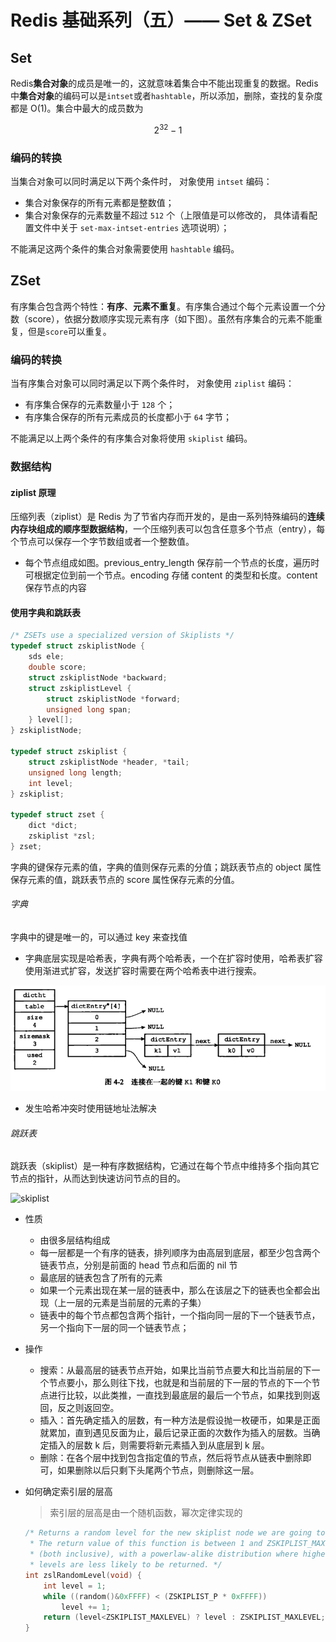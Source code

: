 # Redis 基础系列（五）—— Set & ZSet

## Set

Redis**集合对象**的成员是唯一的，这就意味着集合中不能出现重复的数据。Redis 中**集合对象**的编码可以是`intset`或者`hashtable`，所以添加，删除，查找的复杂度都是 O(1)。集合中最大的成员数为

$$
2^{32} − 1
$$

### 编码的转换

当集合对象可以同时满足以下两个条件时， 对象使用 `intset` 编码：

- 集合对象保存的所有元素都是整数值；
- 集合对象保存的元素数量不超过 `512` 个（上限值是可以修改的， 具体请看配置文件中关于 `set-max-intset-entries` 选项说明）；

不能满足这两个条件的集合对象需要使用 `hashtable` 编码。

## ZSet

有序集合包含两个特性：**有序**、**元素不重复**。有序集合通过个每个元素设置一个分数（score），依据分数顺序实现元素有序（如下图）。虽然有序集合的元素不能重复，但是`score`可以重复。

### 编码的转换

当有序集合对象可以同时满足以下两个条件时， 对象使用 `ziplist` 编码：

- 有序集合保存的元素数量小于 `128` 个；
- 有序集合保存的所有元素成员的长度都小于 `64` 字节；

不能满足以上两个条件的有序集合对象将使用 `skiplist` 编码。

### 数据结构

#### ziplist 原理

压缩列表（ziplist）是 Redis 为了节省内存而开发的，是由一系列特殊编码的**连续内存块组成的顺序型数据结构**，一个压缩列表可以包含任意多个节点（entry），每个节点可以保存一个字节数组或者一个整数值。

- 每个节点组成如图。previous_entry_length 保存前一个节点的长度，遍历时可根据定位到前一个节点。encoding 存储 content 的类型和长度。content 保存节点的内容

#### 使用字典和跳跃表

```c
/* ZSETs use a specialized version of Skiplists */
typedef struct zskiplistNode {
    sds ele;
    double score;
    struct zskiplistNode *backward;
    struct zskiplistLevel {
        struct zskiplistNode *forward;
        unsigned long span;
    } level[];
} zskiplistNode;

typedef struct zskiplist {
    struct zskiplistNode *header, *tail;
    unsigned long length;
    int level;
} zskiplist;

typedef struct zset {
    dict *dict;
    zskiplist *zsl;
} zset;
```

字典的键保存元素的值，字典的值则保存元素的分值；跳跃表节点的 object 属性保存元素的值，跳跃表节点的 score 属性保存元素的分值。

###### 字典

字典中的键是唯一的，可以通过 key 来查找值

- 字典底层实现是哈希表，字典有两个哈希表，一个在扩容时使用，哈希表扩容使用渐进式扩容，发送扩容时需要在两个哈希表中进行搜索。

![dict](../images/dict.png)

- 发生哈希冲突时使用链地址法解决

###### 跳跃表

跳跃表（skiplist）是一种有序数据结构，它通过在每个节点中维持多个指向其它节点的指针，从而达到快速访问节点的目的。

![skiplist](..images/skiplist.png)

- 性质

  - 由很多层结构组成
  - 每一层都是一个有序的链表，排列顺序为由高层到底层，都至少包含两个链表节点，分别是前面的 head 节点和后面的 nil 节
  - 最底层的链表包含了所有的元素
  - 如果一个元素出现在某一层的链表中，那么在该层之下的链表也全都会出现（上一层的元素是当前层的元素的子集）
  - 链表中的每个节点都包含两个指针，一个指向同一层的下一个链表节点，另一个指向下一层的同一个链表节点；

- 操作

  - 搜索：从最高层的链表节点开始，如果比当前节点要大和比当前层的下一个节点要小，那么则往下找，也就是和当前层的下一层的节点的下一个节点进行比较，以此类推，一直找到最底层的最后一个节点，如果找到则返回，反之则返回空。
  - 插入：首先确定插入的层数，有一种方法是假设抛一枚硬币，如果是正面就累加，直到遇见反面为止，最后记录正面的次数作为插入的层数。当确定插入的层数 k 后，则需要将新元素插入到从底层到 k 层。
  - 删除：在各个层中找到包含指定值的节点，然后将节点从链表中删除即可，如果删除以后只剩下头尾两个节点，则删除这一层。

- 如何确定索引层的层高

  > 索引层的层高是由一个随机函数，幂次定律实现的

  ```c
  /* Returns a random level for the new skiplist node we are going to create.
   * The return value of this function is between 1 and ZSKIPLIST_MAXLEVEL
   * (both inclusive), with a powerlaw-alike distribution where higher
   * levels are less likely to be returned. */
  int zslRandomLevel(void) {
      int level = 1;
      while ((random()&0xFFFF) < (ZSKIPLIST_P * 0xFFFF))
          level += 1;
      return (level<ZSKIPLIST_MAXLEVEL) ? level : ZSKIPLIST_MAXLEVEL;
  }
  ```
